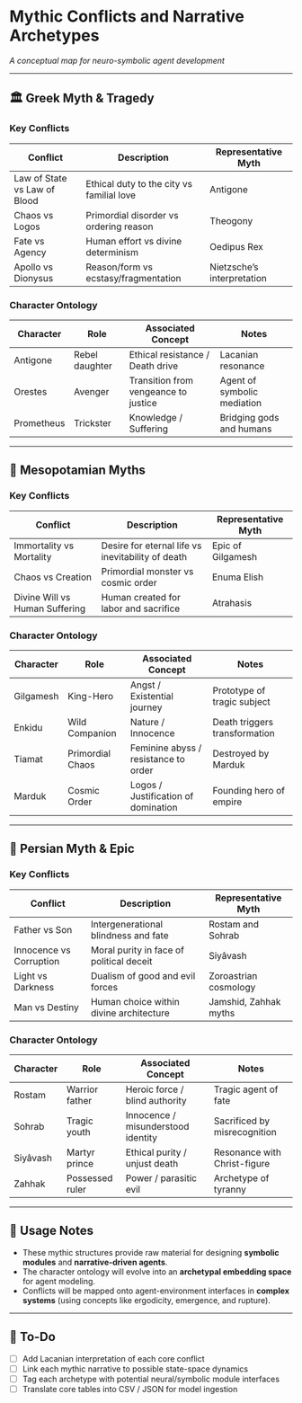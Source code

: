 # Mythic Conflicts and Narrative Archetypes

_A conceptual map for neuro-symbolic agent development_

---

## 🏛️ Greek Myth & Tragedy

### Key Conflicts

| Conflict                     | Description                               | Representative Myth        |
| ---------------------------- | ----------------------------------------- | -------------------------- |
| Law of State vs Law of Blood | Ethical duty to the city vs familial love | Antigone                   |
| Chaos vs Logos               | Primordial disorder vs ordering reason    | Theogony                   |
| Fate vs Agency               | Human effort vs divine determinism        | Oedipus Rex                |
| Apollo vs Dionysus           | Reason/form vs ecstasy/fragmentation      | Nietzsche’s interpretation |

### Character Ontology

| Character  | Role           | Associated Concept                   | Notes                       |
| ---------- | -------------- | ------------------------------------ | --------------------------- |
| Antigone   | Rebel daughter | Ethical resistance / Death drive     | Lacanian resonance          |
| Orestes    | Avenger        | Transition from vengeance to justice | Agent of symbolic mediation |
| Prometheus | Trickster      | Knowledge / Suffering                | Bridging gods and humans    |

---

## 🌊 Mesopotamian Myths

### Key Conflicts

| Conflict                       | Description                                       | Representative Myth |
| ------------------------------ | ------------------------------------------------- | ------------------- |
| Immortality vs Mortality       | Desire for eternal life vs inevitability of death | Epic of Gilgamesh   |
| Chaos vs Creation              | Primordial monster vs cosmic order                | Enuma Elish         |
| Divine Will vs Human Suffering | Human created for labor and sacrifice             | Atrahasis           |

### Character Ontology

| Character | Role             | Associated Concept                   | Notes                         |
| --------- | ---------------- | ------------------------------------ | ----------------------------- |
| Gilgamesh | King-Hero        | Angst / Existential journey          | Prototype of tragic subject   |
| Enkidu    | Wild Companion   | Nature / Innocence                   | Death triggers transformation |
| Tiamat    | Primordial Chaos | Feminine abyss / resistance to order | Destroyed by Marduk           |
| Marduk    | Cosmic Order     | Logos / Justification of domination  | Founding hero of empire       |

---

## 🦁 Persian Myth & Epic

### Key Conflicts

| Conflict                | Description                              | Representative Myth   |
| ----------------------- | ---------------------------------------- | --------------------- |
| Father vs Son           | Intergenerational blindness and fate     | Rostam and Sohrab     |
| Innocence vs Corruption | Moral purity in face of political deceit | Siyâvash              |
| Light vs Darkness       | Dualism of good and evil forces          | Zoroastrian cosmology |
| Man vs Destiny          | Human choice within divine architecture  | Jamshid, Zahhak myths |

### Character Ontology

| Character | Role            | Associated Concept                 | Notes                        |
| --------- | --------------- | ---------------------------------- | ---------------------------- |
| Rostam    | Warrior father  | Heroic force / blind authority     | Tragic agent of fate         |
| Sohrab    | Tragic youth    | Innocence / misunderstood identity | Sacrificed by misrecognition |
| Siyâvash  | Martyr prince   | Ethical purity / unjust death      | Resonance with Christ-figure |
| Zahhak    | Possessed ruler | Power / parasitic evil             | Archetype of tyranny         |

---

## 🧠 Usage Notes

- These mythic structures provide raw material for designing **symbolic modules** and **narrative-driven agents**.
- The character ontology will evolve into an **archetypal embedding space** for agent modeling.
- Conflicts will be mapped onto agent-environment interfaces in **complex systems** (using concepts like ergodicity, emergence, and rupture).

---

## 📌 To-Do

- [ ] Add Lacanian interpretation of each core conflict
- [ ] Link each mythic narrative to possible state-space dynamics
- [ ] Tag each archetype with potential neural/symbolic module interfaces
- [ ] Translate core tables into CSV / JSON for model ingestion

